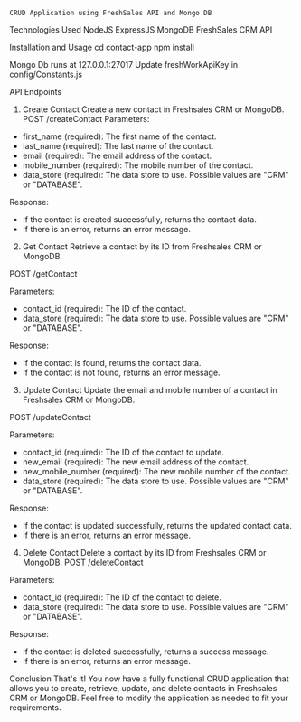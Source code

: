 ```
CRUD Application using FreshSales API and Mongo DB

```
Technologies Used
NodeJS
ExpressJS
MongoDB
FreshSales CRM API

Installation and Usage
    cd contact-app
    npm install

Mongo Db runs at 127.0.0.1:27017
Update freshWorkApiKey in config/Constants.js

API Endpoints

1. Create Contact
Create a new contact in Freshsales CRM or MongoDB.
POST /createContact
Parameters:
- first_name (required): The first name of the contact.
- last_name (required): The last name of the contact.
- email (required): The email address of the contact.
- mobile_number (required): The mobile number of the contact.
- data_store (required): The data store to use. Possible values are "CRM" or "DATABASE".

Response:
- If the contact is created successfully, returns the contact data.
- If there is an error, returns an error message.

2. Get Contact
Retrieve a contact by its ID from Freshsales CRM or MongoDB.

POST /getContact

Parameters:
- contact_id (required): The ID of the contact.
- data_store (required): The data store to use. Possible values are "CRM" or "DATABASE".

Response:
- If the contact is found, returns the contact data.
- If the contact is not found, returns an error message.

3. Update Contact
Update the email and mobile number of a contact in Freshsales CRM or MongoDB.

POST /updateContact

Parameters:
- contact_id (required): The ID of the contact to update.
- new_email (required): The new email address of the contact.
- new_mobile_number (required): The new mobile number of the contact.
- data_store (required): The data store to use. Possible values are "CRM" or "DATABASE".

Response:
- If the contact is updated successfully, returns the updated contact data.
- If there is an error, returns an error message.

4. Delete Contact
Delete a contact by its ID from Freshsales CRM or MongoDB.
POST /deleteContact

Parameters:
- contact_id (required): The ID of the contact to delete.
- data_store (required): The data store to use. Possible values are "CRM" or "DATABASE".

Response:
- If the contact is deleted successfully, returns a success message.
- If there is an error, returns an error message.

Conclusion
That's it! You now have a fully functional CRUD application that allows you to create, retrieve, update, and delete contacts in Freshsales CRM or MongoDB. Feel free to modify the application as needed to fit your requirements.